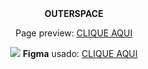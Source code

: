 <div align="center"><b>OUTERSPACE</b>

<p>Page preview: <a href="https://outerspacee.netlify.app/">CLIQUE AQUI</a></p>
<img src="https://user-images.githubusercontent.com/86324962/183559859-e39c3f19-6d18-40f9-b27e-d0e616718b38.png">
<b>Figma</b> usado: <a href="https://www.figma.com/community/file/1099339336599890125">CLIQUE AQUI</a>
</div>
